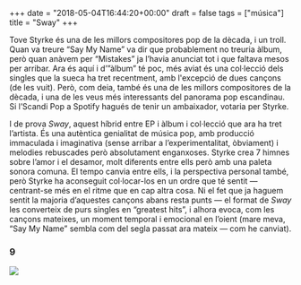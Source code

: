 +++
date = "2018-05-04T16:44:20+00:00"
draft = false
tags = ["música"]
title = "Sway"
+++
<!-- more -->
Tove Styrke és una de les millors compositores pop de la dècada, i un troll. Quan va treure “Say My Name” va dir que probablement no treuria àlbum, però quan anàvem per “Mistakes” ja l’havia anunciat tot i que faltava mesos per arribar. Ara és aquí i d’”àlbum” té poc, més aviat és una col·lecció dels singles que la sueca ha tret recentment, amb l'excepció de dues cançons (de les vuit). Però, com deia, també és una de les millors compositores de la dècada, i una de les veus més interessants del panorama pop escandinau. Si l’Scandi Pop a Spotify hagués de tenir un ambaixador, votaria per Styrke.

I de prova *Sway*, aquest híbrid entre EP i àlbum i col·lecció que ara ha tret l’artista. És una autèntica genialitat de música pop, amb producció immaculada i imaginativa (sense arribar a l’experimentalitat, òbviament) i melodies rebuscades però absolutament enganxoses. Styrke crea 7 himnes sobre l’amor i el desamor, molt diferents entre ells però amb una paleta sonora comuna. El tempo canvia entre ells, i la perspectiva personal també, però Styrke ha aconseguit col·locar-los en un ordre que té sentit — centrant-se més en el ritme que en cap altra cosa. Ni el fet que ja haguem sentit la majoria d’aquestes cançons abans resta punts — el format de *Sway* les converteix de purs singles en “greatest hits”, i alhora evoca, com les cançons mateixes, un moment temporal i emocional en l’oient (mare meva, “Say My Name” sembla com del segla passat ara mateix — com he canviat).

### 9

<img id="splashFade" src="http://i.imgur.com/8zAidXz.png">